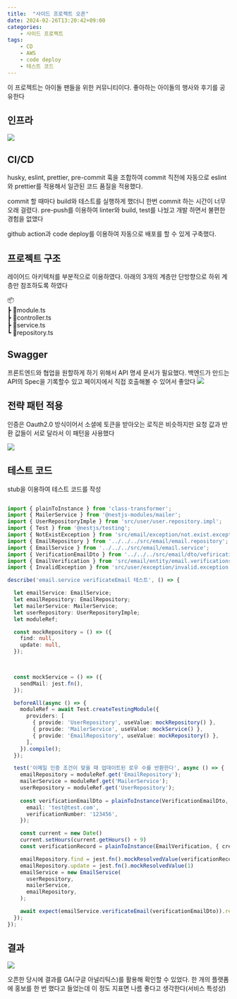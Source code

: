 ```yaml
---
title:  "사이드 프로젝트 오픈"
date: 2024-02-26T13:20:42+09:00
categories: 
    - 사이드 프로젝트
tags:
    - CD
    - AWS
    - code deploy
    - 테스트 코드
---
```


이 프로젝트는 아이돌 팬들을 위한 커뮤니티이다. 좋아하는 아이돌의 행사와 후기를 공유한다

## 인프라
![](https://i.imgur.com/WyorBKo.png)


## CI/CD
husky, eslint, prettier, pre-commit 훅을 조합하여 commit 직전에 자동으로 eslint와 prettier를 적용해서 일관된 코드 품질을 적용했다.

commit 할 때마다 build와 테스트를 실행하게 했더니 한번 commit 하는 시간이 너무 오래 걸렸다. pre-push를 이용하여 linter와 build, test를 나눴고 개발 하면서 불편한 경험을 없앴다 

github action과 code deploy를 이용하여 자동으로 배포를 할 수 있게 구축했다.

## 프로젝트 구조
레이어드 아키텍처를 부분적으로 이용하였다. 아래의 3개의 계층만 단방향으로 하위 계층만 참조하도록 하였다 

📦<br>
 ┣ 📜module.ts<br>
 ┣ 📜controller.ts<br>
 ┣ 📜service.ts<br>
 ┗ 📜repository.ts

## Swagger
프론트엔드와 협업을 원할하게 하기 위해서 API 명세 문서가 필요했다. 백엔드가 만드는 API의 Spec을 기록할수 있고 페이지에서 직접 호출해볼 수 있어서 좋았다
![](https://i.imgur.com/cDhALja.png)

## 전략 패턴 적용
인증은 Oauth2.0 방식이어서 소셜에 토큰을 받아오는 로직은 비슷하지만 요청 값과 반환 값들이 서로 달라서 이 패턴을 사용했다

![](https://i.imgur.com/jjnELXA.png)



## 테스트 코드
stub을 이용하여 테스트 코드를 작성
```ts

import { plainToInstance } from 'class-transformer';
import { MailerService } from '@nestjs-modules/mailer';
import { UserRepositoryImple } from 'src/user/user.repository.impl';
import { Test } from '@nestjs/testing';
import { NotExistException } from 'src/email/exception/not.exist.exception';
import { EmailRepository } from '../../../src/email/email.repository';
import { EmailService } from '../../../src/email/email.service';
import { VerificationEmailDto } from '../../../src/email/dto/vefirication.dto';
import { EmailVerification } from 'src/email/entity/email.verifications.entity';
import { InvalidException } from 'src/user/exception/invalid.exception';

describe('email.service verificateEmail 테스트', () => {

  let emailService: EmailService;
  let emailRepository: EmailRepository;
  let mailerService: MailerService;
  let userRepository: UserRepositoryImple;
  let moduleRef;

  const mockRepository = () => ({
    find: null,
    update: null,
  });

  

  const mockService = () => ({
    sendMail: jest.fn(),
  });

  beforeAll(async () => {
    moduleRef = await Test.createTestingModule({
      providers: [
        { provide: 'UserRepository', useValue: mockRepository() },
	    { provide: 'MailerService', useValue: mockService() },
	    { provide: 'EmailRepository', useValue: mockRepository() },
      ],
    }).compile();
  });

  test('이메일 인증 조건이 맞을 때 업데이트된 로우 수를 반환한다', async () => {
    emailRepository = moduleRef.get('EmailRepository');
    mailerService = moduleRef.get('MailerService');
    userRepository = moduleRef.get('UserRepository');
  
    const verificationEmailDto = plainToInstance(VerificationEmailDto, {
      email: 'test@test.com',
      verificationNumber: '123456',
    });

    const current = new Date()
    current.setHours(current.getHours() + 9)
    const verificationRecord = plainToInstance(EmailVerification, { createdAt:current, key: '123456' })

    emailRepository.find = jest.fn().mockResolvedValue(verificationRecord)
    emailRepository.update = jest.fn().mockResolvedValue(1)
    emailService = new EmailService(
      userRepository,
      mailerService,
      emailRepository,
    );

    await expect(emailService.verificateEmail(verificationEmailDto)).resolves.toBe(1)});
  });
});
```


## 결과
![](https://i.imgur.com/XVVaHV9.png)

오픈한 당시에 결과를 GA(구글 아널리틱스)를 활용해 확인할 수 있었다. 한 개의 플랫폼에 홍보를 한 번 했다고 들었는데 이 정도 지표면 나름 좋다고 생각한다(서비스 특성상)
